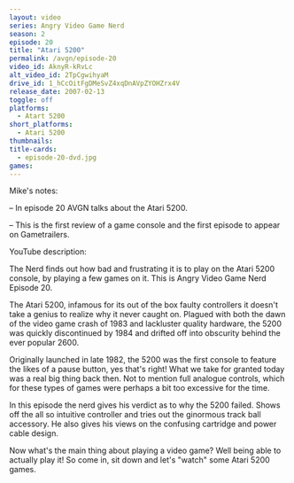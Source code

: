 ```yaml
---
layout: video
series: Angry Video Game Nerd
season: 2
episode: 20
title: "Atari 5200"
permalink: /avgn/episode-20
video_id: AknyR-kRvLc
alt_video_id: 2TpCgwihyaM
drive_id: 1_hCcOitFgDMeSvZ4xqDnAVpZYOHZrx4V
release_date: 2007-02-13
toggle: off
platforms: 
  - Atart 5200
short_platforms:
  - Atari 5200
thumbnails: 
title-cards: 
  - episode-20-dvd.jpg
games: 
---
```


<p class="mikes-notes">Mike's notes:</p>

– In episode 20 AVGN talks about the Atari 5200.

– This is the first review of a game console and the first episode to appear on Gametrailers.

<p class="yt-description">YouTube description:</p>

The Nerd finds out how bad and frustrating it is to play on the Atari 5200 console, by playing a few games on it. This is Angry Video Game Nerd Episode 20.

The Atari 5200, infamous for its out of the box faulty controllers it doesn't take a genius to realize why it never caught on. Plagued with both the dawn of the video game crash of 1983 and lackluster quality hardware, the 5200 was quickly discontinued by 1984 and drifted off into obscurity behind the ever popular 2600.

Originally launched in late 1982, the 5200 was the first console to feature the likes of a pause button, yes that's right! What we take for granted today was a real big thing back then. Not to mention full analogue controls, which for these types of games were perhaps a bit too excessive for the time.

In this episode the nerd gives his verdict as to why the 5200 failed. Shows off the all so intuitive controller and tries out the ginormous track ball accessory. He also gives his views on the confusing cartridge and power cable design.

Now what's the main thing about playing a video game? Well being able to actually play it! So come in, sit down and let's "watch" some Atari 5200 games.